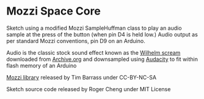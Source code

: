 # Mozzi Space Core

Sketch using a modified Mozzi SampleHuffman class to play an audio sample at the press of the button (when pin D4 is held low.) Audio output as per standard Mozzi conventions, pin D9 on an Arduino.

Audio is the classic stock sound effect known as the [Wilhelm scream](https://en.wikipedia.org/wiki/Wilhelm_scream)
downloaded from [Archive.org](https://archive.org/details/WilhelmScreamSample) and downsampled using
[Audacity](https://www.audacityteam.org/) to fit within flash memory of an Arduino

[Mozzi library](https://github.com/sensorium/Mozzi) released by Tim Barrass under CC-BY-NC-SA

Sketch source code released by Roger Cheng under MIT License
